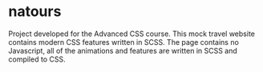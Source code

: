 # natours

Project developed for the Advanced CSS course. This mock travel website contains modern CSS features written in SCSS. The page contains no Javascript, all of the animations and features are written in SCSS and compiled to CSS.

